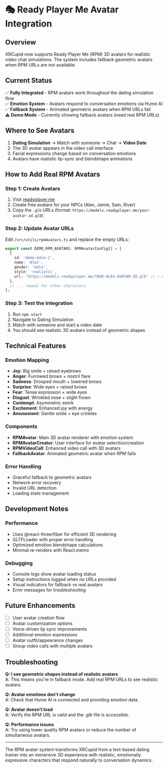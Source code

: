 # 🎭 Ready Player Me Avatar Integration

## Overview
XRCupid now supports Ready Player Me (RPM) 3D avatars for realistic video chat simulations. The system includes fallback geometric avatars when RPM URLs are not available.

## Current Status
✅ **Fully Integrated** - RPM avatars work throughout the dating simulation flow  
✅ **Emotion System** - Avatars respond to conversation emotions via Hume AI  
✅ **Fallback System** - Animated geometric avatars when RPM URLs fail  
⚠️ **Demo Mode** - Currently showing fallback avatars (need real RPM URLs)  

## Where to See Avatars
1. **Dating Simulation** → Match with someone → Chat → **Video Date**
2. The 3D avatar appears in the video call interface
3. Facial expressions change based on conversation emotions
4. Avatars have realistic lip-sync and blendshape animations

## How to Add Real RPM Avatars

### Step 1: Create Avatars
1. Visit [readyplayer.me](https://readyplayer.me)
2. Create free avatars for your NPCs (Alex, Jamie, Sam, River)
3. Copy the `.glb` URLs (format: `https://models.readyplayer.me/your-avatar-id.glb`)

### Step 2: Update Avatar URLs
Edit `/src/utils/rpmAvatars.ts` and replace the empty URLs:

```typescript
export const DEMO_RPM_AVATARS: RPMAvatarConfig[] = [
  {
    id: 'demo-male-1',
    name: 'Alex',
    gender: 'male',
    style: 'realistic',
    url: 'https://models.readyplayer.me/YOUR-ALEX-AVATAR-ID.glb' // ← Add real URL here
  },
  // ... repeat for other characters
];
```

### Step 3: Test the Integration
1. Run `npm start`
2. Navigate to Dating Simulation
3. Match with someone and start a video date
4. You should see realistic 3D avatars instead of geometric shapes

## Technical Features

### Emotion Mapping
- **Joy**: Big smile + raised eyebrows
- **Anger**: Furrowed brows + nostril flare  
- **Sadness**: Drooped mouth + lowered brows
- **Surprise**: Wide eyes + raised brows
- **Fear**: Tense expression + wide eyes
- **Disgust**: Wrinkled nose + slight frown
- **Contempt**: Asymmetric smirk
- **Excitement**: Enhanced joy with energy
- **Amusement**: Gentle smile + eye crinkles

### Components
- **RPMAvatar**: Main 3D avatar renderer with emotion system
- **RPMAvatarCreator**: User interface for avatar selection/creation
- **RPMVideoCall**: Enhanced video call with 3D avatars
- **FallbackAvatar**: Animated geometric avatar when RPM fails

### Error Handling
- Graceful fallback to geometric avatars
- Network error recovery
- Invalid URL detection
- Loading state management

## Development Notes

### Performance
- Uses @react-three/fiber for efficient 3D rendering
- GLTFLoader with proper error handling
- Optimized emotion blendshape calculations
- Minimal re-renders with React.memo

### Debugging
- Console logs show avatar loading status
- Setup instructions logged when no URLs provided
- Visual indicators for fallback vs real avatars
- Error messages for troubleshooting

## Future Enhancements
- [ ] User avatar creation flow
- [ ] Avatar customization options
- [ ] Voice-driven lip sync improvements
- [ ] Additional emotion expressions
- [ ] Avatar outfit/appearance changes
- [ ] Group video calls with multiple avatars

## Troubleshooting

**Q: I see geometric shapes instead of realistic avatars**  
A: This means you're in fallback mode. Add real RPM URLs to see realistic avatars.

**Q: Avatar emotions don't change**  
A: Check that Hume AI is connected and providing emotion data.

**Q: Avatar doesn't load**  
A: Verify the RPM URL is valid and the .glb file is accessible.

**Q: Performance issues**  
A: Try using lower quality RPM avatars or reduce the number of simultaneous avatars.

---

The RPM avatar system transforms XRCupid from a text-based dating trainer into an immersive 3D experience with realistic, emotionally expressive characters that respond naturally to conversation dynamics.
